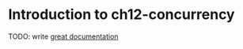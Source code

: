 # Introduction to ch12-concurrency

TODO: write [great documentation](http://jacobian.org/writing/what-to-write/)
